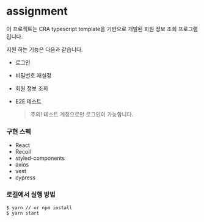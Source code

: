 # assignment

이 프로젝트는 CRA typescript template을 기반으로 개발된 회원 정보 조회 프로그램입니다.

지원 하는 기능은 다음과 같습니다.

- 로그인
- 비밀번호 재설정
- 회원 정보 조회
- E2E 테스트

  > 주의! 테스트 계정으로만 로그인이 가능합니다.

### 구현 스펙

- React
- Recoil
- styled-components
- axios
- vest
- cypress

### 로컬에서 실행 방법

```
$ yarn // or npm install
$ yarn start
```

